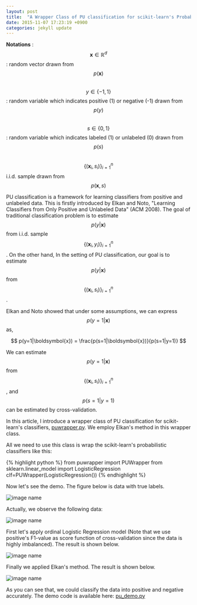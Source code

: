 ```yaml
---
layout: post
title:  "A Wrapper Class of PU classification for scikit-learn's Probabilistic Classifiers"
date: 2015-11-07 17:23:19 +0900
categories: jekyll update
---
```

**Notations** :  
$$ \boldsymbol{x} \in \mathbb{R}^d $$: random vector drawn from $$ p(\boldsymbol{x}) $$   
$$ y \in \{-1,1\} $$: random variable which indicates positive (1) or negative (-1) drawn from $$ p(y) $$  
$$ s \in \{0,1\} $$: random variable which indicates labeled (1) or unlabeled (0) drawn from $$ p(s) $$  
$$ \{(\boldsymbol{x}_i,s_i)\}_{i=1}^n $$ i.i.d. sample drawn from $$ p(\boldsymbol{x},s) $$

PU classification is a framework for learning classifiers from positive and unlabeled data. This is firstly introduced by Elkan and Noto, "Learning Classifiers from Only Positive and Unlabeled Data" (ACM 2008). 
The goal of traditional classification problem is to estimate $$ p(y|\boldsymbol{x}) $$ from i.i.d. sample $$ \{(\boldsymbol{x}_i,y_i)\}_{i=1}^n $$. 
On the other hand, In the setting of PU classification, our goal is to estimate $$ p(y|\boldsymbol{x}) $$ from $$ \{(\boldsymbol{x}_i,s_i)\}_{i=1}^n $$. 

Elkan and Noto showed that under some assumptions, we can express
$$ p(y=1|\boldsymbol{x}) $$ as,

$$
p(y=1|\boldsymbol{x}) = \frac{p(s=1|\boldsymbol{x})}{p(s=1|y=1)}
$$

We can estimate $$ p(y=1|\boldsymbol{x}) $$
from
$$ \{(\boldsymbol{x}_i,s_i)\}_{i=1}^n $$, and $$ p(s=1|y=1) $$ can be estimated by cross-validation. 

In this article, I introduce a wrapper class of PU classification for scikit-learn's classifiers, [puwrapper.py][puwrapper.py]. We employ Elkan's method in this wrapper class. 

All we need to use this class is wrap the scikit-learn's probabilistic classifiers like this:

{% highlight python %}
from puwrapper import PUWrapper
from sklearn.linear_model import LogisticRegression
clf=PUWrapper(LogisticRegression())
{% endhighlight %}

Now let's see the demo.
The figure below is data with true labels.

![image name]({{nktmemo.github.io}}/assets/true_labeled.png)

Actually, we observe the following data:

![image name]({{nktmemo.github.io}}/assets/pu_data.png)

First let's apply ordinal Logistic Regression model (Note that we use positive's F1-value as score function of cross-validation since the data is highly imbalanced). The result is shown below.

![image name]({{nktmemo.github.io}}/assets/result_of_tradclf.png)

Finally we applied Elkan's method. The result is shown below.

![image name]({{nktmemo.github.io}}/assets/result_of_puclassification.png)

As you can see that, we could classify the data into positive and negative accurately.
The demo code is available here: [pu_demo.py][pu_demo.py]

[pu_demo.py]: https://gist.github.com/nkt1546789/e9421f06ea3a62bfbb8c
[puwrapper.py]: https://gist.github.com/nkt1546789/9fbbf2f450779bde60c3
